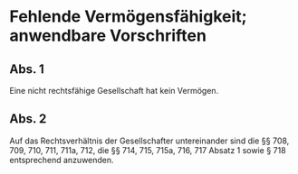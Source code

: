 # Fehlende Vermögensfähigkeit; anwendbare Vorschriften



## Abs. 1

 Eine nicht rechtsfähige Gesellschaft hat kein Vermögen.

## Abs. 2

 Auf das Rechtsverhältnis der Gesellschafter untereinander sind die §§ 708, 709, 710, 711, 711a, 712, die §§ 714, 715, 715a, 716, 717 Absatz 1 sowie § 718 entsprechend anzuwenden. 

